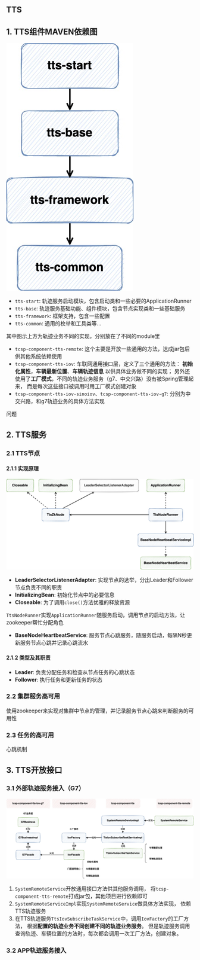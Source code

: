 ## TTS

## 1. TTS组件MAVEN依赖图

![](images/新tts依赖关系.jpg)

- `tts-start`: 轨迹服务启动模块，包含启动类和一些必要的ApplicationRunner
- `tts-base`: 轨迹服务基础功能、组件模块，包含节点实现类和一些基础服务
- `tts-framework`: 框架支持，包含一些配置
- `tts-common`: 通用的枚举和工具类等...

其中图示上方为轨迹业务不同的实现，分别放在了不同的module里

- `tcsp-component-tts-remote`: 这个主要是开放一些通用的方法，达成jar包后供其他系统依赖使用
- `tcsp-component-tts-iov`: 车联网通用接口层，定义了三个通用的方法：
  **初始化属性**，**车辆最新位置**、**车辆轨迹信息** 以供具体业务做不同的实现；
  另外还使用了**工厂模式**，不同的轨迹业务服务（g7、中交兴路）没有被Spring管理起来，
  而是每次这些接口被调用时用工厂模式创建对象
- `tcsp-component-tts-iov-sinoiov`、`tcsp-component-tts-iov-g7`:
  分别为中交兴路，和g7轨迹业务的具体方法实现

问题

## 2. TTS服务
### 2.1 TTS节点
#### 2.1.1 实现原理
![](images/TTS组件实现原理类图.jpg)

- **LeaderSelectorListenerAdapter**: 实现节点的选举，分出Leader和Follower节点负责不同的职责
- **InitializingBean**: 初始化节点中的必要信息
- **Closeable**: 为了调用`close()`方法优雅的释放资源

`TtsNodeRunner`实现`ApplicationRunner`随服务启动，调用节点的启动方法，让zookeeper帮忙分配角色

- **BaseNodeHeartbeatService**: 服务节点心跳服务，随服务启动，每隔N秒更新服务节点心跳并记录心跳流水

#### 2.1.2 类型及其职责

- **Leader**: 负责分配任务和检查从节点任务的心跳状态
- **Follower**: 执行任务和更新任务的状态

### 2.2 集群服务高可用

使用zookeeper来实现对集群中节点的管理，并记录服务节点心跳来判断服务的可用性

### 2.3 任务的高可用
心跳机制

## 3. TTS开放接口
### 3.1 外部轨迹服务接入（G7）

![](images/ttsG7业务图.jpg)

1. `SystemRemoteService`开放通用接口方法供其他服务调用，
   将`tcsp-component-tts-remote`打成jar包，其他项目进行依赖即可
2. `SystemRemoteServiceImpl`实现`SystemRemoteService`做具体方法实现，
   依赖TTS轨迹服务
3. 在TTS轨迹服务`TtsIovSubscribeTaskService`中，调用`IovFactory`的工厂方法，
   根据**配置的轨迹业务不同创建不同的轨迹业务服务**。
   但是轨迹服务调用查询轨迹、车辆位置的方法时，每次都会调用一次工厂方法，创建对象。

### 3.2 APP轨迹服务接入
